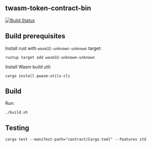 ## twasm-token-contract-bin

[![Build Status](https://travis-ci.org/paritytech/pwasm-token-example.svg?branch=master)](https://travis-ci.org/paritytech/pwasm-token-example)
## Build prerequisites
Install rust with `wasm32-unknown-unknown` target:
```
rustup target add wasm32-unknown-unknown
```
Install Wasm build util:
```
cargo install pwasm-utils-cli
```
## Build
Run:
```
./build.sh
```
## Testing
```
cargo test --manifest-path="contract/Cargo.toml" --features std
```
